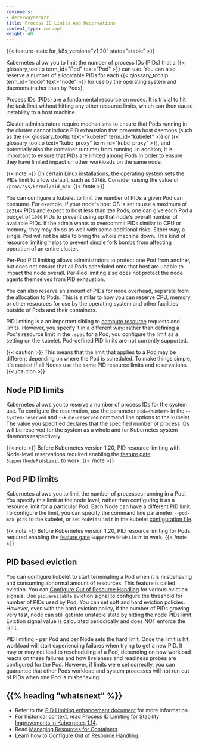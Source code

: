 ```yaml
---
reviewers:
- derekwaynecarr
title: Process ID Limits And Reservations
content_type: concept
weight: 40
---
```


<!-- overview -->

{{< feature-state for_k8s_version="v1.20" state="stable" >}}

Kubernetes allow you to limit the number of process IDs (PIDs) that a {{< glossary_tooltip term_id="Pod" text="Pod" >}} can use.
You can also reserve a number of allocatable PIDs for each {{< glossary_tooltip term_id="node" text="node" >}}
for use by the operating system and daemons (rather than by Pods).

<!-- body -->

Process IDs (PIDs) are a fundamental resource on nodes. It is trivial to hit the
task limit without hitting any other resource limits, which can then cause
instability to a host machine.

Cluster administrators require mechanisms to ensure that Pods running in the
cluster cannot induce PID exhaustion that prevents host daemons (such as the
{{< glossary_tooltip text="kubelet" term_id="kubelet" >}} or
{{< glossary_tooltip text="kube-proxy" term_id="kube-proxy" >}},
and potentially also the container runtime) from running.
In addition, it is important to ensure that PIDs are limited among Pods in order
to ensure they have limited impact on other workloads on the same node.

{{< note >}}
On certain Linux installations, the operating system sets the PIDs limit to a low default,
such as `32768`. Consider raising the value of `/proc/sys/kernel/pid_max`.
{{< /note >}}

You can configure a kubelet to limit the number of PIDs a given Pod can consume.
For example, if your node's host OS is set to use a maximum of `262144` PIDs and
expect to host less than `250` Pods, one can give each Pod a budget of `1000`
PIDs to prevent using up that node's overall number of available PIDs. If the
admin wants to overcommit PIDs similar to CPU or memory, they may do so as well
with some additional risks. Either way, a single Pod will not be able to bring
the whole machine down. This kind of resource limiting helps to prevent simple
fork bombs from affecting operation of an entire cluster.

Per-Pod PID limiting allows administrators to protect one Pod from another, but
does not ensure that all Pods scheduled onto that host are unable to impact the node overall.
Per-Pod limiting also does not protect the node agents themselves from PID exhaustion.

You can also reserve an amount of PIDs for node overhead, separate from the
allocation to Pods. This is similar to how you can reserve CPU, memory, or other
resources for use by the operating system and other facilities outside of Pods
and their containers.

PID limiting is a an important sibling to [compute
resource](/docs/concepts/configuration/manage-resources-containers/) requests
and limits. However, you specify it in a different way: rather than defining a
Pod's resource limit in the `.spec` for a Pod, you configure the limit as a
setting on the kubelet. Pod-defined PID limits are not currently supported.

{{< caution >}}
This means that the limit that applies to a Pod may be different depending on
where the Pod is scheduled. To make things simple, it's easiest if all Nodes use
the same PID resource limits and reservations.
{{< /caution >}}

## Node PID limits

Kubernetes allows you to reserve a number of process IDs for the system use. To
configure the reservation, use the parameter `pid=<number>` in the
`--system-reserved` and `--kube-reserved` command line options to the kubelet.
The value you specified declares that the specified number of process IDs will
be reserved for the system as a whole and for Kubernetes system daemons
respectively.

{{< note >}}
Before Kubernetes version 1.20, PID resource limiting with Node-level
reservations required enabling the [feature
gate](/docs/reference/command-line-tools-reference/feature-gates/)
`SupportNodePidsLimit` to work.
{{< /note >}}

## Pod PID limits

Kubernetes allows you to limit the number of processes running in a Pod. You
specify this limit at the node level, rather than configuring it as a resource
limit for a particular Pod. Each Node can have a different PID limit.  
To configure the limit, you can specify the command line parameter `--pod-max-pids` to the kubelet, or set `PodPidsLimit` in the kubelet [configuration file](/docs/tasks/administer-cluster/kubelet-config-file/).

{{< note >}}
Before Kubernetes version 1.20, PID resource limiting for Pods required enabling
the [feature gate](/docs/reference/command-line-tools-reference/feature-gates/)
`SupportPodPidsLimit` to work.
{{< /note >}}

## PID based eviction

You can configure kubelet to start terminating a Pod when it is misbehaving and consuming abnormal amount of resources.
This feature is called eviction. You can [Configure Out of Resource Handling](/docs/tasks/administer-cluster/out-of-resource) for various eviction signals.
Use `pid.available` eviction signal to configure the threshold for number of PIDs used by Pod.
You can set soft and hard eviction policies. However, even with the hard eviction policy, if the number of PIDs growing very fast,
node can still get into unstable state by hitting the node PIDs limit.
Eviction signal value is calculated periodically and does NOT enforce the limit.

PID limiting - per Pod and per Node sets the hard limit.
Once the limit is hit, workload will start experiencing failures when trying to get a new PID.
It may or may not lead to rescheduling of a Pod,
depending on how workload reacts on these failures and how liveleness and readiness
probes are configured for the Pod. However, if limits were set correctly,
you can guarantee that other Pods workload and system processes will not run out of PIDs
when one Pod is misbehaving.

## {{% heading "whatsnext" %}}

- Refer to the [PID Limiting enhancement document](https://github.com/kubernetes/enhancements/blob/097b4d8276bc9564e56adf72505d43ce9bc5e9e8/keps/sig-node/20190129-pid-limiting.md) for more information.
- For historical context, read [Process ID Limiting for Stability Improvements in Kubernetes 1.14](/blog/2019/04/15/process-id-limiting-for-stability-improvements-in-kubernetes-1.14/).
- Read [Managing Resources for Containers](/docs/concepts/configuration/manage-resources-containers/).
- Learn how to [Configure Out of Resource Handling](/docs/tasks/administer-cluster/out-of-resource).
